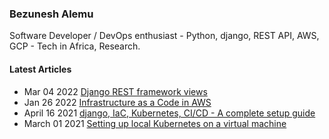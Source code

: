 ### Bezunesh Alemu

Software Developer / DevOps enthusiast - Python, django, REST API, AWS, GCP - Tech in Africa, Research. 

#### Latest Articles
- Mar 04 2022 [Django REST framework views](https://blog.bezunesh.com/django-rest-framework-views)
- Jan 26 2022 [Infrastructure as a Code in AWS](https://blog.bezunesh.com/infrastructure-as-a-code-in-aws)
- April 16 2021 [django, IaC, Kubernetes, CI/CD - A complete setup guide](https://bezu.hashnode.dev/iac-kubernetes-cicd-a-complete-setup-guide)
- March 01 2021 [Setting up local Kubernetes on a virtual machine](https://bezu.hashnode.dev/setting-up-local-kubernetes-on-a-virtual-machine)
